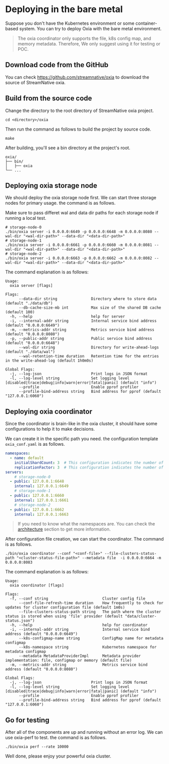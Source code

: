 # Deploying in the bare metal

Suppose you don't have the Kubernetes environment or some container-based system. You can try to deploy Oxia with the bare metal environment.

> The oxia coordinator only supports the file, k8s config map, and memory metadata. Therefore, We only suggest using it for testing or POC.

## Download code from the GitHub

You can check https://github.com/streamnative/oxia to download the source of StreamNative oxia.

## Build from the source code

Change the directory to the root directory of StreamNative oxia project.

```shell
cd <directory>/oxia
```

Then run the command as follows to build the project by source code.

```shell
make
```

After building, you'll see a bin directory at the project's root.

```shell
oxia/
├── bin/
│   ├── oxia
└── ...
```

## Deploying oxia storage node

We should deploy the oxia storage node first. We can start three storage nodes for primary usage. the command is as follows.

Make sure to pass differet wal and data dir paths for each storage node if running a local test.

```shell
# storage-node-0
./bin/oxia server -i 0.0.0.0:6649 -p 0.0.0.0:6648 -m 0.0.0.0:8080 --wal-dir "<wal-dir-path>" --data-dir "<data-dir-path>"
# storage-node-1
./bin/oxia server -i 0.0.0.0:6661 -p 0.0.0.0:6660 -m 0.0.0.0:8081 --wal-dir "<wal-dir-path>" --data-dir "<data-dir-path>"
# storage-node-2
./bin/oxia server -i 0.0.0.0:6663 -p 0.0.0.0:6662 -m 0.0.0.0:8082 --wal-dir "<wal-dir-path>" --data-dir "<data-dir-path>"
```

The command explanation is as follows:

```shell
Usage:
  oxia server [flags]

Flags:
      --data-dir string               Directory where to store data (default "./data/db")
      --db-cache-size-mb int          Max size of the shared DB cache (default 100)
  -h, --help                          help for server
  -i, --internal-addr string          Internal service bind address (default "0.0.0.0:6649")
  -m, --metrics-addr string           Metrics service bind address (default "0.0.0.0:8080")
  -p, --public-addr string            Public service bind address (default "0.0.0.0:6648")
      --wal-dir string                Directory for write-ahead-logs (default "./data/wal")
      --wal-retention-time duration   Retention time for the entries in the write-ahead-log (default 1h0m0s)

Global Flags:
  -j, --log-json                      Print logs in JSON format
  -l, --log-level string              Set logging level [disabled|trace|debug|info|warn|error|fatal|panic] (default "info")
      --profile                       Enable pprof profiler
      --profile-bind-address string   Bind address for pprof (default "127.0.0.1:6060")
```
## Deploying oxia coordinator

Since the coordinator is brain-like in the oxia cluster, it should have some configurations to help it to make decisions.

We can create it in the specific path you need. the configuration template `oxia_conf.yaml` is as follows. 

```yaml
namespaces:
  - name: default
    initialShardCount: 3  # This configuration indicates the number of shards for keys across the namespace.
    replicationFactor: 3  # This configuration indicates the number of replicas for of key-shard.
servers:
    # storage-node-0
  - public: 127.0.0.1:6648  
    internal: 127.0.0.1:6649
    # storage-node-1
  - public: 127.0.0.1:6660  
    internal: 127.0.0.1:6661
    # storage-node-2
  - public: 127.0.0.1:6662
    internal: 127.0.0.1:6663
```

> If you need to know what the namespaces are. You can check the [architecture](https://github.com/streamnative/oxia/blob/main/docs/architecture.md) section to get more information.

After configuration file creation, we can start the coordinator. The command is as follows.

```shell
./bin/oxia coordinator --conf "<conf-file>" --file-clusters-status-path "<cluster-status-file-path>" --metadata file  -i 0.0.0.0:6664 -m 0.0.0.0:8083 
```

The command explanation is as follows:

```shell
Usage:
  oxia coordinator [flags]

Flags:
  -f, --conf string                        Cluster config file
      --conf-file-refresh-time duration    How frequently to check for updates for cluster configuration file (default 1m0s)
      --file-clusters-status-path string   The path where the cluster status is stored when using 'file' provider (default "data/cluster-status.json")
  -h, --help                               help for coordinator
  -i, --internal-addr string               Internal service bind address (default "0.0.0.0:6649")
      --k8s-configmap-name string          ConfigMap name for metadata configmap
      --k8s-namespace string               Kubernetes namespace for metadata configmap
      --metadata MetadataProviderImpl      Metadata provider implementation: file, configmap or memory (default file)
  -m, --metrics-addr string                Metrics service bind address (default "0.0.0.0:8080")

Global Flags:
  -j, --log-json                      Print logs in JSON format
  -l, --log-level string              Set logging level [disabled|trace|debug|info|warn|error|fatal|panic] (default "info")
      --profile                       Enable pprof profiler
      --profile-bind-address string   Bind address for pprof (default "127.0.0.1:6060")
```

## Go for testing

After all of the components are up and running without an error log. We can use oxia-perf to test. the command is as follows.

```shell
./bin/oxia perf --rate 10000
```


Well done, please enjoy your powerful oxia cluster.
